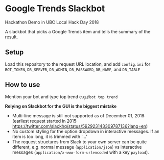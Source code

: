# Google Trends Slackbot
Hackathon Demo in UBC Local Hack Day 2018

A slackbot that picks a Google Trends item and tells the summary of the result. 

## Setup
Load this repository to the request URL location, and add `config.ini` for `BOT_TOKEN`, `DB_SERVER`, `DB_ADMIN`, `DB_PASSWORD`, 
`DB_NAME`, and `DB_TABLE`

## How to use
Mention your bot and type top trend e.g.`@bot top trend`

**Relying on Slackbot for the GUI is the biggest mistake**
- Multi-line message is still not supported as of December 01, 2018 
(earliest request started in 2015 https://twitter.com/slackhq/status/592923143309787136?lang=en)
- No custom styling for the option dropdown in interactive messages. If an item is too long, it is trimmed with '...'
- The request structures from Slack to your own server can be quite different, 
e.g. normal message (`application/json`) vs interactive messages (`application/x-www-form-urlencoded` with a key `payload`).
